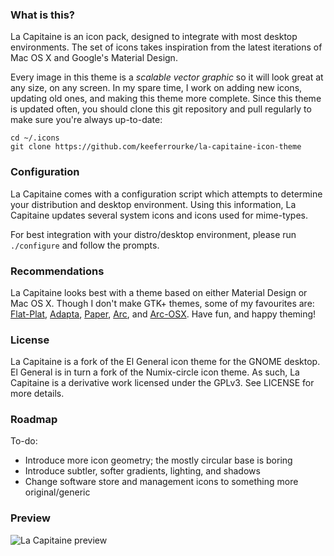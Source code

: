 ### What is this?
La Capitaine is an icon pack, designed to integrate with most desktop environments. The set of icons takes inspiration from the latest iterations of Mac OS X and Google's Material Design.

Every image in this theme is a _scalable vector graphic_ so it will look great at any size, on any screen. In my spare time, I work on adding new icons, updating old ones, and making this theme more complete. Since this theme is updated often, you should clone this git repository and pull regularly to make sure you're always up-to-date:

    cd ~/.icons
    git clone https://github.com/keeferrourke/la-capitaine-icon-theme

### Configuration
La Capitaine comes with a configuration script which attempts to determine your distribution and desktop environment. Using this information, La Capitaine updates several system icons and icons used for mime-types.

For best integration with your distro/desktop environment, please run `./configure` and follow the prompts.

### Recommendations
La Capitaine looks best with a theme based on either Material Design or Mac OS X. Though I don't make GTK+ themes, some of my favourites are: [Flat-Plat](http://gnome-look.org/content/show.php/Flat-Plat?content=167704), [Adapta](https://github.com/tista500/Adapta), [Paper](https://snwh.org/paper/theme), [Arc](https://github.com/horst3180/arc-theme), and [Arc-OSX](http://gnome-look.org/content/show.php/Arc-OSX-themes?content=175536). Have fun, and happy theming!

### License
La Capitaine is a fork of the El General icon theme for the GNOME desktop.
El General is in turn a fork of the Numix-circle icon theme.
As such, La Capitaine is a derivative work licensed under the GPLv3.
See LICENSE for more details.

### Roadmap
To-do:
 * Introduce more icon geometry; the mostly circular base is boring
 * Introduce subtler, softer gradients, lighting, and shadows
 * Change software store and management icons to something more original/generic

### Preview
![La Capitaine preview](https://cdn.rawgit.com/keeferrourke/la-capitaine-icon-theme/master/preview.svg)

